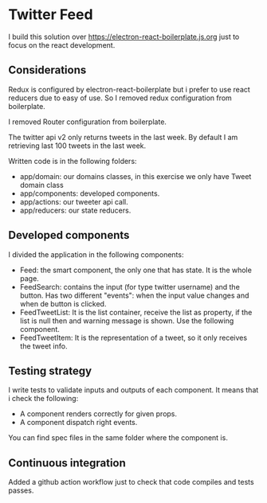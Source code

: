 # Twitter Feed

I build this solution over https://electron-react-boilerplate.js.org just to focus on the react development.

## Considerations
Redux is configured by electron-react-boilerplate but i prefer to use react reducers due to easy of use. So I removed redux configuration from boilerplate.

I removed Router configuration from boilerplate.

The twitter api v2 only returns tweets in the last week. By default I am retrieving last 100 tweets in the last week.

Written code is in the following folders:
* app/domain: our domains classes, in this exercise we only have Tweet domain class
* app/components: developed components.
* app/actions: our tweeter api call.
* app/reducers: our state reducers.

## Developed components
I divided the application in the following components:
 * Feed: the smart component, the only one that has state. It is the whole page.
 * FeedSearch: contains the input (for type twitter username) and the button. Has two different "events": when the input value changes and when de button is clicked.
 * FeedTweetList: It is the list container, receive the list as property, if the list is null then and warning message is shown. Use the following component.
 * FeedTweetItem: It is the representation of a tweet, so it only receives the tweet info.

## Testing strategy
I write tests to validate inputs and outputs of each component. It means that i check the following:
* A component renders correctly for given props.
* A component dispatch right events.

You can find spec files in the same folder where the component is.

## Continuous integration
Added a github action workflow just to check that code compiles and tests passes.
